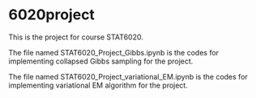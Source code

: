 # 6020project
This is the project for course STAT6020.

The file named STAT6020_Project_Gibbs.ipynb is the codes for implementing collapsed Gibbs sampling for the project.

The file named STAT6020_Project_variational_EM.ipynb is the codes for implementing variational EM algorithm for the project.
